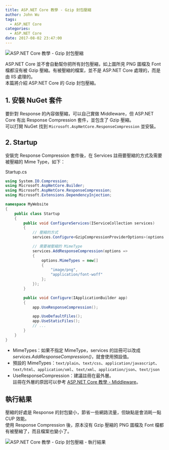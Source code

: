 ```yaml
---
title: ASP.NET Core 教學 - Gzip 封包壓縮
author: John Wu
tags:
  - ASP.NET Core
categories:
  - ASP.NET Core
date: 2017-08-02 23:47:00
---
```

![ASP.NET Core 教學 - Gzip 封包壓縮](/images/pasted-261.png)

ASP.NET Core 並不會自動幫你把所有封包壓縮，如上圖所見 PNG 圖檔及 Font 檔都沒有被 Gzip 壓縮。有被壓縮的檔案，並不是 ASP.NET Core 處理的，而是由 IIS 處理的。  
本篇將介紹 ASP.NET Core 的 Gzip 封包壓縮。  

<!-- more -->

## 1. 安裝 NuGet 套件

要針對 Response 的內容做壓縮，可以自己實做 Middleware，但 ASP.NET Core 有出 Response Compression 套件，並包含了 Gzip 壓縮。  
可以打開 NuGet 找到 `Microsoft.AspNetCore.ResponseCompression` 並安裝。

## 2. Startup

安裝完 Response Compression 套件後，在 Services 註冊要壓縮的方式及需要被壓縮的 Mime Type，如下：

Startup.cs
```cs
using System.IO.Compression;
using Microsoft.AspNetCore.Builder;
using Microsoft.AspNetCore.ResponseCompression;
using Microsoft.Extensions.DependencyInjection;

namespace MyWebsite
{
    public class Startup
    {
        public void ConfigureServices(IServiceCollection services)
        {
            // 壓縮的方式
            services.Configure<GzipCompressionProviderOptions>(options => options.Level = CompressionLevel.Optimal);

            // 需要被壓縮的 MimeType
            services.AddResponseCompression(options =>
            {
                options.MimeTypes = new[]
                {
                    "image/png",
                    "application/font-woff"
                };
            });
        }

        public void Configure(IApplicationBuilder app)
        {
            app.UseResponseCompression();

            app.UseDefaultFiles();
            app.UseStaticFiles();
            // ...
        }
    }
}
```
* MimeTypes：如果不指定 MimeType，services 的註冊可以改成 *services.AddResponseCompression()*，就會使用預設值。  
 * 預設的 MimeTypes：`text/plain`、`text/css`、`application/javascript`、`text/html`、`application/xml`、`text/xml`、`application/json`、`text/json`
* UseResponseCompression：建議註冊在最外層。  
 註冊在外層的原因可以參考 [ASP.NET Core 教學 - Middleware](/article/asp-net-core-middleware.html)。  


## 執行結果

壓縮的好處是 Response 的封包變小，節省一些網路流量，但缺點是會消耗一點 CUP 效能。  
使用 Response Compression 後，原本沒有 Gzip 壓縮的 PNG 圖檔及 Font 檔都有被壓縮了，而且檔案也變小了。

![ASP.NET Core 教學 - Gzip 封包壓縮 - 執行結果](/images/pasted-262.png)